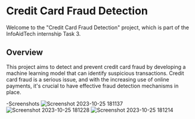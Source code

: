 # Credit Card Fraud Detection

Welcome to the "Credit Card Fraud Detection" project, which is part of the InfoAidTech internship Task 3. 

## Overview

This project aims to detect and prevent credit card fraud by developing a machine learning model that can identify suspicious transactions. Credit card fraud is a serious issue, and with the increasing use of online payments, it's crucial to have effective fraud detection mechanisms in place.

-Screenshots
![Screenshot 2023-10-25 181137](https://github.com/Vishnu200399/CREDIT_CARD_FRAUD_DETECTION/assets/93635977/bce24b7c-9ef7-4e14-b962-6838ed57fc3b)
![Screenshot 2023-10-25 181228](https://github.com/Vishnu200399/CREDIT_CARD_FRAUD_DETECTION/assets/93635977/0cb3ba5e-29e9-4e7e-82cb-87dd262a9fb0)
![Screenshot 2023-10-25 181214](https://github.com/Vishnu200399/CREDIT_CARD_FRAUD_DETECTION/assets/93635977/d6da7dcf-db75-4784-a8b1-606a2e929a51)
